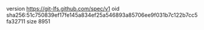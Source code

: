 version https://git-lfs.github.com/spec/v1
oid sha256:51c750839ef17fe145a834ef25a546893a85706ee9f031b7c122b7cc5fa32711
size 8951
